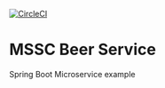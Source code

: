 [![CircleCI](https://dl.circleci.com/status-badge/img/gh/vivekmahajan05/mssc-beer-service/tree/master.svg?style=svg)](https://dl.circleci.com/status-badge/redirect/gh/vivekmahajan05/mssc-beer-service/tree/master)
# MSSC Beer Service

Spring Boot 
Microservice example